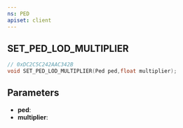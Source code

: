 ```yaml
---
ns: PED
apiset: client
---
```

## SET_PED_LOD_MULTIPLIER

```c
// 0xDC2C5C242AAC342B
void SET_PED_LOD_MULTIPLIER(Ped ped,float multiplier);
```


## Parameters
* **ped**:
* **multiplier**:



